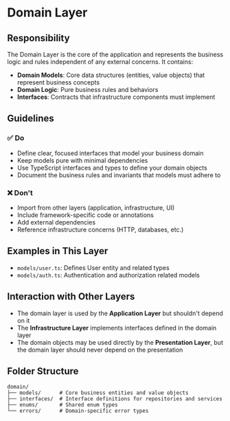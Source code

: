 # Domain Layer

## Responsibility

The Domain Layer is the core of the application and represents the business logic and rules independent of any external concerns. It contains:

- **Domain Models**: Core data structures (entities, value objects) that represent business concepts
- **Domain Logic**: Pure business rules and behaviors
- **Interfaces**: Contracts that infrastructure components must implement

## Guidelines

### ✅ Do
- Define clear, focused interfaces that model your business domain
- Keep models pure with minimal dependencies
- Use TypeScript interfaces and types to define your domain objects
- Document the business rules and invariants that models must adhere to

### ❌ Don't
- Import from other layers (application, infrastructure, UI)
- Include framework-specific code or annotations
- Add external dependencies
- Reference infrastructure concerns (HTTP, databases, etc.)

## Examples in This Layer

- `models/user.ts`: Defines User entity and related types
- `models/auth.ts`: Authentication and authorization related models

## Interaction with Other Layers

- The domain layer is used by the **Application Layer** but shouldn't depend on it
- The **Infrastructure Layer** implements interfaces defined in the domain layer
- The domain objects may be used directly by the **Presentation Layer**, but the domain layer should never depend on the presentation

## Folder Structure

```
domain/
├── models/      # Core business entities and value objects
├── interfaces/  # Interface definitions for repositories and services
├── enums/       # Shared enum types
└── errors/      # Domain-specific error types
``` 